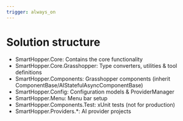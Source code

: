 ```yaml
---
trigger: always_on
---
```


# Solution structure
- SmartHopper.Core: Contains the core functionality
- SmartHopper.Core.Grasshopper: Type converters, utilities & tool definitions
- SmartHopper.Components: Grasshopper components (inherit ComponentBase/AIStatefulAsyncComponentBase)
- SmartHopper.Config: Configuration models & ProviderManager
- SmartHopper.Menu: Menu bar setup
- SmartHopper.Components.Test: xUnit tests (not for production)
- SmartHopper.Providers.*: AI provider projects